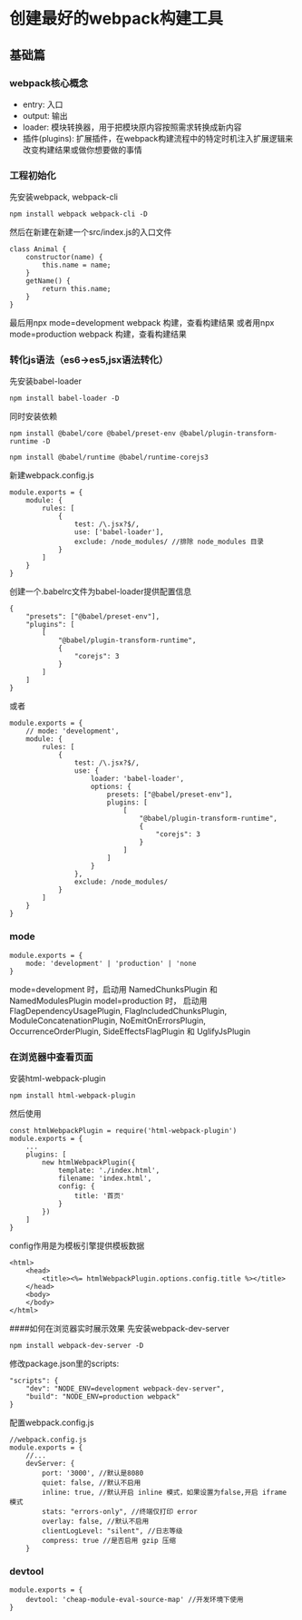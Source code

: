 # 创建最好的webpack构建工具

## **基础篇**
### **webpack核心概念**
* entry: 入口
* output: 输出
* loader: 模块转换器，用于把模块原内容按照需求转换成新内容
* 插件(plugins): 扩展插件，在webpack构建流程中的特定时机注入扩展逻辑来改变构建结果或做你想要做的事情

### **工程初始化**
先安装webpack, webpack-cli
```
npm install webpack webpack-cli -D
```
然后在新建在新建一个src/index.js的入口文件
```
class Animal {
    constructor(name) {
        this.name = name;
    }
    getName() {
        return this.name;
    }
}
```
最后用npx mode=development webpack 构建，查看构建结果
或者用npx mode=production webpack 构建，查看构建结果

### **转化js语法（es6->es5,jsx语法转化）**
先安装babel-loader
```
npm install babel-loader -D
```
同时安装依赖
```
npm install @babel/core @babel/preset-env @babel/plugin-transform-runtime -D

npm install @babel/runtime @babel/runtime-corejs3
```
新建webpack.config.js
```
module.exports = {
    module: {
        rules: [
            {
                test: /\.jsx?$/,
                use: ['babel-loader'],
                exclude: /node_modules/ //排除 node_modules 目录
            }
        ]
    }
}
```
创建一个.babelrc文件为babel-loader提供配置信息
```
{
    "presets": ["@babel/preset-env"],
    "plugins": [
        [
            "@babel/plugin-transform-runtime",
            {
                "corejs": 3
            }
        ]
    ]
}
```
或者
```
module.exports = {
    // mode: 'development',
    module: {
        rules: [
            {
                test: /\.jsx?$/,
                use: {
                    loader: 'babel-loader',
                    options: {
                        presets: ["@babel/preset-env"],
                        plugins: [
                            [
                                "@babel/plugin-transform-runtime",
                                {
                                    "corejs": 3
                                }
                            ]
                        ]
                    }
                },
                exclude: /node_modules/
            }
        ]
    }
}
```
### **mode**
```
module.exports = {
    mode: 'development' | 'production' | 'none
}
```
mode=development 时，启动用 NamedChunksPlugin 和 NamedModulesPlugin
model=production 时， 启动用FlagDependencyUsagePlugin, FlagIncludedChunksPlugin, ModuleConcatenationPlugin, NoEmitOnErrorsPlugin, OccurrenceOrderPlugin, SideEffectsFlagPlugin 和 UglifyJsPlugin

### **在浏览器中查看页面**
安装html-webpack-plugin
```
npm install html-webpack-plugin
```
然后使用
```
const htmlWebpackPlugin = require('html-webpack-plugin')
module.exports = {
    ...
    plugins: [
        new htmlWebpackPlugin({
            template: './index.html',
            filename: 'index.html',
            config: {
                title: '首页'
            }
        })
    ]
}
```
config作用是为模板引擎提供模板数据
```
<html>
    <head>
        <title><%= htmlWebpackPlugin.options.config.title %></title>
    </head>
    <body>
    </body>
</html>
```
####如何在浏览器实时展示效果
先安装webpack-dev-server
```
npm install webpack-dev-server -D
```
修改package.json里的scripts:
```
"scripts": {
    "dev": "NODE_ENV=development webpack-dev-server",
    "build": "NODE_ENV=production webpack"
}
```
配置webpack.config.js
```
//webpack.config.js
module.exports = {
    //...
    devServer: {
        port: '3000', //默认是8080
        quiet: false, //默认不启用
        inline: true, //默认开启 inline 模式，如果设置为false,开启 iframe 模式
        stats: "errors-only", //终端仅打印 error
        overlay: false, //默认不启用
        clientLogLevel: "silent", //日志等级
        compress: true //是否启用 gzip 压缩
    }
```
### **devtool**
```
module.exports = {
    devtool: 'cheap-module-eval-source-map' //开发环境下使用
}
```


